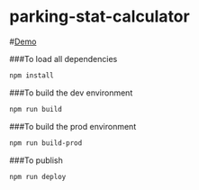 # parking-stat-calculator
#[Demo](http://alexkonovalov.gmithub.io/parking-stat-calculator/)

###To load all dependencies

```bash
npm install
```

###To build the dev environment
```bash
npm run build
```

###To build the prod environment
```bash
npm run build-prod
```

###To publish
```bash
npm run deploy
```



